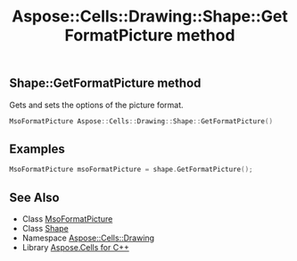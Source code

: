 ﻿---
title: Aspose::Cells::Drawing::Shape::GetFormatPicture method
linktitle: GetFormatPicture
second_title: Aspose.Cells for C++ API Reference
description: 'Aspose::Cells::Drawing::Shape::GetFormatPicture method. Gets and sets the options of the picture format in C++.'
type: docs
weight: 2700
url: /cpp/aspose.cells.drawing/shape/getformatpicture/
---
## Shape::GetFormatPicture method


Gets and sets the options of the picture format.

```cpp
MsoFormatPicture Aspose::Cells::Drawing::Shape::GetFormatPicture()
```


## Examples


```cpp
MsoFormatPicture msoFormatPicture = shape.GetFormatPicture();
```

## See Also

* Class [MsoFormatPicture](../../msoformatpicture/)
* Class [Shape](../)
* Namespace [Aspose::Cells::Drawing](../../)
* Library [Aspose.Cells for C++](../../../)
